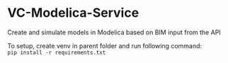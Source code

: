 # VC-Modelica-Service
Create and simulate models in Modelica based on BIM input from the API

To setup, create venv in parent folder and run following command:  
`pip install -r requirements.txt`